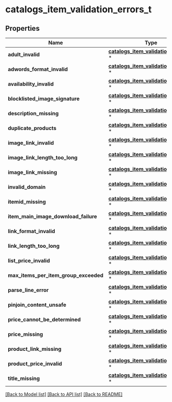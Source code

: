 # catalogs_item_validation_errors_t

## Properties
Name | Type | Description | Notes
------------ | ------------- | ------------- | -------------
**adult_invalid** | [**catalogs_item_validation_details_t**](catalogs_item_validation_details.md) \* |  | [optional] 
**adwords_format_invalid** | [**catalogs_item_validation_details_t**](catalogs_item_validation_details.md) \* |  | [optional] 
**availability_invalid** | [**catalogs_item_validation_details_t**](catalogs_item_validation_details.md) \* |  | [optional] 
**blocklisted_image_signature** | [**catalogs_item_validation_details_t**](catalogs_item_validation_details.md) \* |  | [optional] 
**description_missing** | [**catalogs_item_validation_details_t**](catalogs_item_validation_details.md) \* |  | [optional] 
**duplicate_products** | [**catalogs_item_validation_details_t**](catalogs_item_validation_details.md) \* |  | [optional] 
**image_link_invalid** | [**catalogs_item_validation_details_t**](catalogs_item_validation_details.md) \* |  | [optional] 
**image_link_length_too_long** | [**catalogs_item_validation_details_t**](catalogs_item_validation_details.md) \* |  | [optional] 
**image_link_missing** | [**catalogs_item_validation_details_t**](catalogs_item_validation_details.md) \* |  | [optional] 
**invalid_domain** | [**catalogs_item_validation_details_t**](catalogs_item_validation_details.md) \* |  | [optional] 
**itemid_missing** | [**catalogs_item_validation_details_t**](catalogs_item_validation_details.md) \* |  | [optional] 
**item_main_image_download_failure** | [**catalogs_item_validation_details_t**](catalogs_item_validation_details.md) \* |  | [optional] 
**link_format_invalid** | [**catalogs_item_validation_details_t**](catalogs_item_validation_details.md) \* |  | [optional] 
**link_length_too_long** | [**catalogs_item_validation_details_t**](catalogs_item_validation_details.md) \* |  | [optional] 
**list_price_invalid** | [**catalogs_item_validation_details_t**](catalogs_item_validation_details.md) \* |  | [optional] 
**max_items_per_item_group_exceeded** | [**catalogs_item_validation_details_t**](catalogs_item_validation_details.md) \* |  | [optional] 
**parse_line_error** | [**catalogs_item_validation_details_t**](catalogs_item_validation_details.md) \* |  | [optional] 
**pinjoin_content_unsafe** | [**catalogs_item_validation_details_t**](catalogs_item_validation_details.md) \* |  | [optional] 
**price_cannot_be_determined** | [**catalogs_item_validation_details_t**](catalogs_item_validation_details.md) \* |  | [optional] 
**price_missing** | [**catalogs_item_validation_details_t**](catalogs_item_validation_details.md) \* |  | [optional] 
**product_link_missing** | [**catalogs_item_validation_details_t**](catalogs_item_validation_details.md) \* |  | [optional] 
**product_price_invalid** | [**catalogs_item_validation_details_t**](catalogs_item_validation_details.md) \* |  | [optional] 
**title_missing** | [**catalogs_item_validation_details_t**](catalogs_item_validation_details.md) \* |  | [optional] 

[[Back to Model list]](../README.md#documentation-for-models) [[Back to API list]](../README.md#documentation-for-api-endpoints) [[Back to README]](../README.md)


